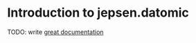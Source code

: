 # Introduction to jepsen.datomic

TODO: write [great documentation](http://jacobian.org/writing/what-to-write/)
